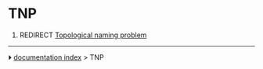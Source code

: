 # TNP
1.  REDIRECT [Topological naming problem](Topological_naming_problem.md)



---
⏵ [documentation index](../README.md) > TNP
